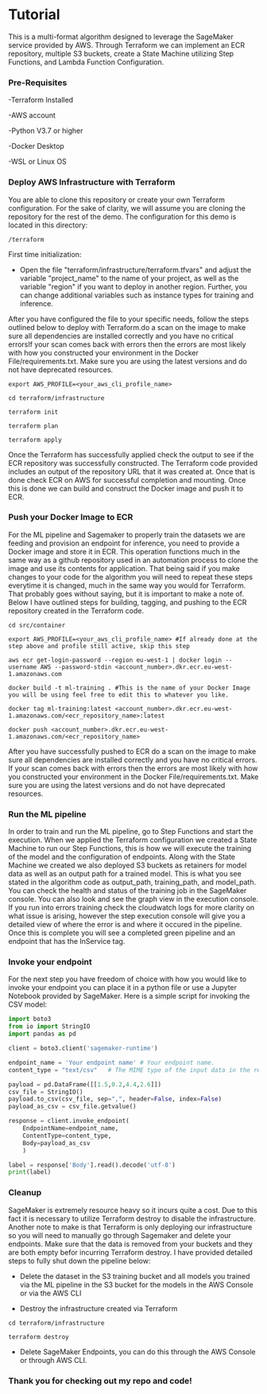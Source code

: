 # Tutorial

This is a multi-format algorithm designed to leverage the SageMaker service provided by AWS. Through Terraform we can implement an ECR repository, multiple S3 buckets, create a State Machine utilizing Step Functions, and Lambda Function Configuration. 

### Pre-Requisites

-Terraform Installed

-AWS account

-Python V3.7 or higher

-Docker Desktop

-WSL or Linux OS

### Deploy AWS Infrastructure with Terraform

You are able to clone this repository or create your own Terraform configuration. For the sake of clarity, we will assume you are cloning the repository for the rest of the demo. The configuration for this demo is located in this directory:
```shell script
/terraform
```

First time initialization:

- Open the file "terraform/infrastructure/terraform.tfvars" and adjust the variable "project_name" 
to the name of your project, as well as the variable "region" if you want to deploy in another region.
Further, you can change additional variables such as instance types for training and inference.

After you have configured the file to your specific needs, follow the steps outlined below to deploy with Terraform.do a scan on the image to make sure all dependencies are installed correctly and you have no critical errorsIf your scan comes back with errors then the errors are most likely with how you constructed your environment in the Docker File/requirements.txt. Make sure you are using the latest versions and do not have deprecated resources.

```shell script
export AWS_PROFILE=<your_aws_cli_profile_name>

cd terraform/infrastructure

terraform init

terraform plan

terraform apply
```
Once the Terraform has successfully applied check the output to see if the ECR repository was successfully constructed. The Terraform code provided includes an output of the repository URL that it was created at.
Once that is done check ECR on AWS for successful completion and mounting.
Once this is done we can build and construct the Docker image and push it to ECR.

### Push your Docker Image to ECR

For the ML pipeline and Sagemaker to properly train the datasets we are feeding and provision an endpoint for inference, you need to provide a Docker image and store it in ECR.
This operation functions much in the same way as a github repository used in an automation process to clone the image and use its contents for application.
That being said if you make changes to your code for the algorithm you will need to repeat these steps everytime it is changed, much in the same way you would for Terraform. That probably goes without saying, but it is important to make a note of.
Below I have outlined steps for building, tagging, and pushing to the ECR repository created in the Terraform code.

```shell script
cd src/container

export AWS_PROFILE=<your_aws_cli_profile_name> #If already done at the step above and profile still active, skip this step

aws ecr get-login-password --region eu-west-1 | docker login --username AWS --password-stdin <account_number>.dkr.ecr.eu-west-1.amazonaws.com

docker build -t ml-training . #This is the name of your Docker Image you will be using feel free to edit this to whatever you like.

docker tag ml-training:latest <account_number>.dkr.ecr.eu-west-1.amazonaws.com/<ecr_repository_name>:latest

docker push <account_number>.dkr.ecr.eu-west-1.amazonaws.com/<ecr_repository_name>
```

After you have successfully pushed to ECR do a scan on the image to make sure all dependencies are installed correctly and you have no critical errors.
If your scan comes back with errors then the errors are most likely with how you constructed your environment in the Docker File/requirements.txt. Make sure you are using the latest versions and do not have deprecated resources.

### Run the ML pipeline

In order to train and run the ML pipeline, go to Step Functions and start the execution.
When we applied the Terraform configuration we created a State Machine to run our Step Functions, this is how we will execute the training of the model and the configuration of endpoints. Along with the State Machine we created we also
deployed S3 buckets as retainers for model data as well as an output path for a trained model. This is what you see stated in the algorithm code as output_path, training_path, and model_path. You can check the health and status of the training job
in the SageMaker console. You can also look and see the graph view in the execution console. If you run into errors training check the cloudwatch logs for more clarity on what issue is arising, however the step execution console will give you a detailed 
view of where the error is and where it occured in the pipeline. 
Once this is complete you will see a completed green pipeline and an endpoint that has the InService tag.

### Invoke your endpoint
For the next step you have freedom of choice with how you would like to invoke your endpoint you can place it in a python file or use a Jupyter Notebook provided by SageMaker.
Here is a simple script for invoking the CSV model:
```python
import boto3
from io import StringIO
import pandas as pd

client = boto3.client('sagemaker-runtime')

endpoint_name = 'Your endpoint name' # Your endpoint name.
content_type = "text/csv"   # The MIME type of the input data in the request body.

payload = pd.DataFrame([[1.5,0.2,4.4,2.6]])
csv_file = StringIO()
payload.to_csv(csv_file, sep=",", header=False, index=False)
payload_as_csv = csv_file.getvalue()

response = client.invoke_endpoint(
    EndpointName=endpoint_name, 
    ContentType=content_type,
    Body=payload_as_csv
    )

label = response['Body'].read().decode('utf-8')
print(label)
```

### Cleanup 

SageMaker is extremely resource heavy so it incurs quite a cost. Due to this fact it is necessary to utilize Terraform destroy to disable the infrastructure. 
Another note to make is that Terraform is only deploying our infrastructure so you will need to manually go through Sagemaker and delete your endpoints. Make sure that the data is removed from your buckets and they are both empty befor incurring Terraform destroy.
I have provided detailed steps to fully shut down the pipeline below:
- Delete the dataset in the S3 training bucket and all models you trained via the ML pipeline in the S3 bucket for the
 models in the AWS Console or via the AWS CLI
 
- Destroy the infrastructure created via Terraform
```shell script
cd terraform/infrastructure

terraform destroy
```
- Delete SageMaker Endpoints, you can do this through the AWS Console or through AWS CLI.

### Thank you for checking out my repo and code!
